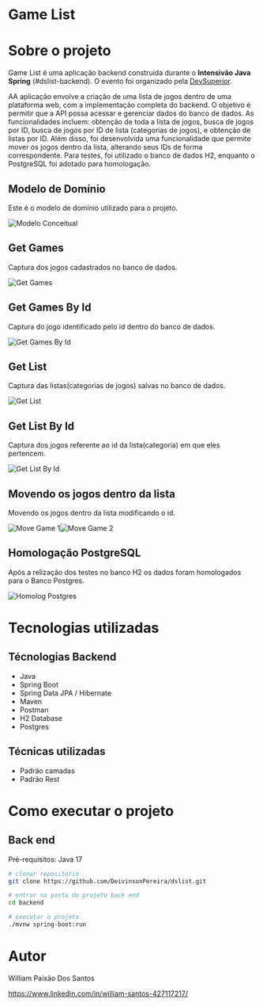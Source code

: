 # Game List


# Sobre o projeto

Game List é uma aplicação backend construida durante o **Intensivão Java Spring** (#dslist-backend). O evento foi organizado pela [DevSuperior](https://devsuperior.com "Site da DevSuperior"). 

AA aplicação envolve a criação de uma lista de jogos dentro de uma plataforma web, com a implementação completa do backend. O objetivo é permitir que a API possa acessar e gerenciar dados do banco de dados. As funcionalidades incluem: obtenção de toda a lista de jogos, busca de jogos por ID, busca de jogos por ID de lista (categorias de jogos), e obtenção de listas por ID. Além disso, foi desenvolvida uma funcionalidade que permite mover os jogos dentro da lista, alterando seus IDs de forma correspondente. Para testes, foi utilizado o banco de dados H2, enquanto o PostgreSQL foi adotado para homologação.


## Modelo de Domínio

Este é o modelo de domínio utilizado para o projeto.

![Modelo Conceitual](https://github.com/DeivinsonPereira/dslist/blob/main/assets/dslist-model.png)

## Get Games

Captura dos jogos cadastrados no banco de dados.

![Get Games](https://github.com/DeivinsonPereira/dslist/blob/main/assets/postman-get-games.png)

## Get Games By Id

Captura do jogo identificado pelo id dentro do banco de dados.

![Get Games By Id](https://github.com/DeivinsonPereira/dslist/blob/main/assets/postman-get-by-id.png)

## Get List

Captura das listas(categorias de jogos) salvas no banco de dados.

![Get List](https://github.com/DeivinsonPereira/dslist/blob/main/assets/postman-get-list.png)

## Get List By Id

Captura dos jogos referente ao id da lista(categoria) em que eles pertencem.

![Get List By Id](https://github.com/DeivinsonPereira/dslist/blob/main/assets/postman-get-list-by-id.png)

## Movendo os jogos dentro da lista

Movendo os jogos dentro da lista modificando o id.

![Move Game 1](https://github.com/DeivinsonPereira/dslist/blob/main/assets/h1-2.png)![Move Game 2](https://github.com/DeivinsonPereira/dslist/blob/main/assets/h2-2.png)

## Homologação PostgreSQL

Após a relização dos testes no banco H2 os dados foram homologados para o Banco Postgres.

![Homolog Postgres](https://github.com/DeivinsonPereira/dslist/blob/main/assets/postgres.png)


# Tecnologias utilizadas

## Técnologias Backend

- Java
- Spring Boot
- Spring Data JPA / Hibernate
- Maven
- Postman
- H2 Database
- Postgres

## Técnicas utilizadas

- Padrão camadas
- Padrão Rest


# Como executar o projeto

## Back end
Pré-requisitos: Java 17

```bash
# clonar repositório
git clone https://github.com/DeivinsonPereira/dslist.git

# entrar na pasta do projeto back end
cd backend

# executar o projeto
./mvnw spring-boot:run
```

# Autor

William Paixão Dos Santos

https://www.linkedin.com/in/william-santos-427117217/
